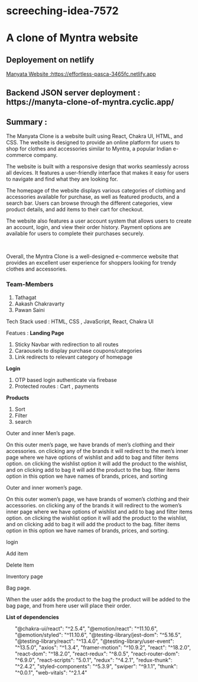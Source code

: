 # screeching-idea-7572

<h1>A clone of Myntra website</h1>

<span><h2>Deployement on netlify</h2><a href="https://effortless-pasca-3465fc.netlify.app/">Manyata Website :https://effortless-pasca-3465fc.netlify.app</a></span> 
<h2>Backend JSON server deployment : https://manyta-clone-of-myntra.cyclic.app/</h2>

<h2>Summary :</h2>
<p>The Manyata Clone is a website built using React, Chakra UI, HTML, and CSS. The website is designed to provide an online platform for users to shop for clothes and accessories similar to Myntra, a popular Indian e-commerce company.

The website is built with a responsive design that works seamlessly across all devices. It features a user-friendly interface that makes it easy for users to navigate and find what they are looking for.<br>

The homepage of the website displays various categories of clothing and accessories available for purchase, as well as featured products, and a search bar. Users can browse through the different categories, view product details, and add items to their cart for checkout.<br>

The website also features a user account system that allows users to create an account, login, and view their order history. Payment options are available for users to complete their purchases securely.</p><br>

<p>Overall, the Myntra Clone is a well-designed e-commerce website that provides an excellent user experience for shoppers looking for trendy clothes and accessories.</p>

<h3>Team-Members</h3>
 <ol>
  <li>Tathagat</li>
  <li>Aakash Chakravarty</li>
<li>Pawan Saini </>
  </ol>


<p>Tech Stack used : HTML, CSS , JavaScript, React, Chakra UI </p>

Featues :
<b>Landing Page</b>
<ol>
<li>Sticky Navbar with redirection to all routes
<li>Caraousels to display purchase coupons/categories
<li>Link redirects to relevant category of homepage
</ol>

<b>Login</b>
<ol>
<li>OTP based login authenticate via firebase
<li>Protected routes : Cart , payments
</ol>

<b>Products</b>
<ol>
<li>Sort
<li>Filter
<li>search
</ol>

<p>Outer and inner Men’s page.

On this outer men’s page, we have brands of men’s clothing and their accessories. on clicking any of the brands it will redirect to the men’s inner page where we have options of wishlist and add to bag and filter items option. on clicking the wishlist option it will add the product to the wishlist, and on clicking add to bag it will add the product to the bag. filter items option in this option we have names of brands, prices, and sorting</p>

<p>Outer and inner women’s page.

On this outer women’s page, we have brands of women’s clothing and their accessories. on clicking any of the brands it will redirect to the women’s inner page where we have options of wishlist and add to bag and filter items option. on clicking the wishlist option it will add the product to the wishlist, and on clicking add to bag it will add the product to the bag. filter items option in this option we have names of brands, prices, and sorting.
</p>


<Admin>
<p>login
<p>Add item
<p>Delete Item
<p>Inventory page

 
 
 <p>Bag page.

When the user adds the product to the bag the product will be added to the bag page, and from here user will place their order.
 <p> 
  
<b>List of dependencies</b>
<ul>
"@chakra-ui/react": "^2.5.4",
"@emotion/react": "^11.10.6",
"@emotion/styled": "^11.10.6",
"@testing-library/jest-dom": "^5.16.5",
"@testing-library/react": "^13.4.0",
"@testing-library/user-event": "^13.5.0",
"axios": "^1.3.4",
"framer-motion": "^10.9.2",
"react": "^18.2.0",
"react-dom": "^18.2.0",
"react-redux": "^8.0.5",
"react-router-dom": "^6.9.0",
"react-scripts": "5.0.1",
"redux": "^4.2.1",
"redux-thunk": "^2.4.2",
"styled-components": "^5.3.9",
"swiper": "^9.1.1",
"thunk": "^0.0.1",
"web-vitals": "^2.1.4"
 </ul>
